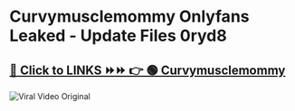 
 # Curvymusclemommy Onlyfans Leaked - Update Files 0ryd8

## <h2><a href="https://clipsfans.com/Curvymusclemommy&ref=git">🔗 Click to LINKS ⏩⏩ 👉 🟢 Curvymusclemommy </a></h2>

<a href="https://clipsfans.com/Curvymusclemommy&ref=git" rel="nofollow" data-target="animated-image.originalLink"><img src="https://i.ibb.co.com/xMMVF88/686577567.gif" alt="Viral Video Original" style="max-width: 100%; display: inline-block;" data-target="animated-image.originalImage"></a>


